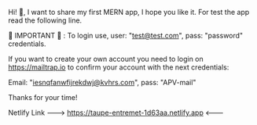 Hi! :wave:, I want to share my first MERN app, I hope you like it. For test the app read the following line.

:rotating_light: IMPORTANT :rotating_light: : To login use, user: "test@test.com", pass: "password" credentials. 

If you want to create your own account you need to login on https://mailtrap.io to confirm your account with the next credentials: 

Email: "iesnqfanwfijrekdwj@kvhrs.com", pass: "APV-mail"

Thanks for your time!
              


Netlify Link ---> https://taupe-entremet-1d63aa.netlify.app <---
